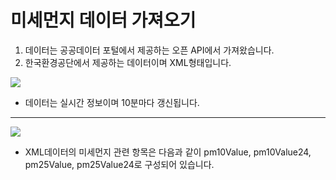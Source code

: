 미세먼지 데이터 가져오기
==========================================
1. 데이터는 공공데이터 포털에서 제공하는 오픈 API에서 가져왔습니다.
2. 한국환경공단에서 제공하는 데이터이며 XML형태입니다.


<img src="https://user-images.githubusercontent.com/38938145/101351119-6fcea280-38d3-11eb-8b02-5bd2920aaa0e.png"></img>
* 데이터는 실시간 정보이며 10분마다 갱신됩니다.
***
<img src="https://user-images.githubusercontent.com/38938145/101351621-3185b300-38d4-11eb-83a3-4c0b9adce9f8.png"></img>
* XML데이터의 미세먼지 관련 항목은 다음과 같이 pm10Value, pm10Value24, pm25Value, pm25Value24로 구성되어 있습니다.
